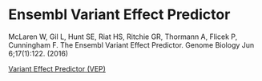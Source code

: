 # Ensembl Variant Effect Predictor

McLaren W, Gil L, Hunt SE, Riat HS, Ritchie GR, Thormann A, Flicek P, Cunningham F.
The Ensembl Variant Effect Predictor.
Genome Biology Jun 6;17(1):122. (2016)

[Variant Effect Predictor (VEP)](https://www.ensembl.org/info/docs/tools/vep/index.html)